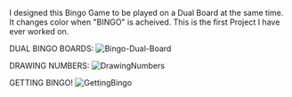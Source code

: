I designed this Bingo Game to be played on a Dual Board at the same time. 
It changes color when "BINGO" is acheived. 
This is the first Project I have ever worked on.

DUAL BINGO BOARDS:
![Bingo-Dual-Board](https://github.com/user-attachments/assets/91744a47-3dc1-4854-b6b9-e481dc0f5eff)

DRAWING NUMBERS:
![DrawingNumbers](https://github.com/user-attachments/assets/4284819c-7fd5-4cfb-b9d5-46945827e23c)

GETTING BINGO!
![GettingBingo](https://github.com/user-attachments/assets/49ab6a69-65a1-4260-95e6-f03b34901a77)
